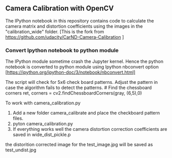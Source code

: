 ## Camera Calibration with OpenCV

The IPython notebook in this repository contains code to calculate the camera matrix and distortion coefficients using the images in the "calibration_wide" folder. [This is the fork from https://github.com/udacity/CarND-Camera-Calibration ]

### Convert Ipython notebook to python module
The IPython module sometime crash the Jupyter kernel. Hence the python notebook is converted to python module using Ipython nbconvert option [https://ipython.org/ipython-doc/3/notebook/nbconvert.html]

The script will check for 5x6 check board patterns. Adjust the pattern in case the algorithm fails to detect the patterns.
    # Find the chessboard corners
    ret, corners = cv2.findChessboardCorners(gray, (6,5),0)

To work with camera_calibration.py
  1. Add a new folder camera_calibrate and place the checkboard pattern files.
  2. pyton camera_calibration.py
  3. If everything works well the camera distortion correction coefficients are saved in  wide_dist_pickle.p
 
the distorition corrected image for the test_image.jpg will be saved as test_undist.jpg

